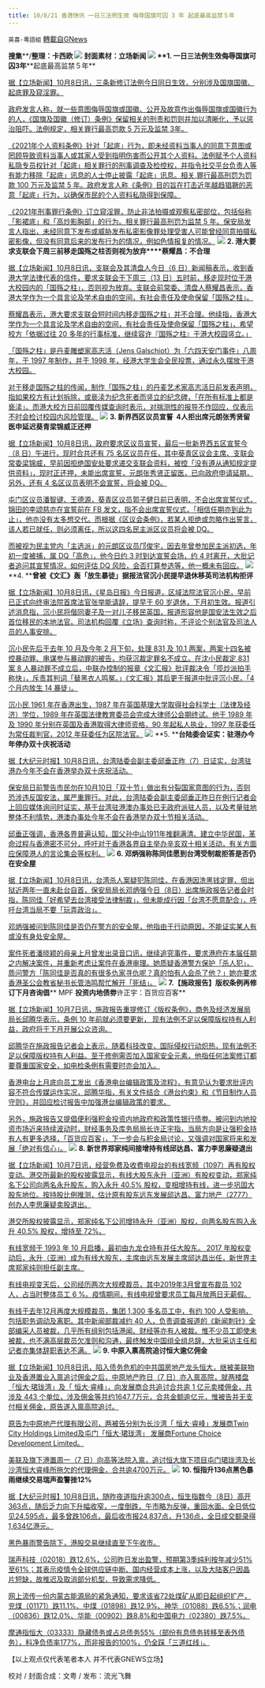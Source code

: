 ```yaml
---
title: 10/8/21 香港快讯 一日三法例生效 侮辱国旗可囚 3 年 起底最高监禁５年
---
```

`英喜-粵語組` [轉載自GNews](https://gnews.org/zh-hans/1581308/)

**搜集****/****整理：卡西欧**
![](https://assets.gnews.org/wp-content/uploads/2021/10/1008fenmian.jpg)
封面素材：立场新闻
![](https://assets.gnews.org/wp-content/uploads/2021/10/Screen-Shot-2021-10-08-at-8.35.13-AM.png)
**1. ****一日三法例生效****侮辱国旗可囚****3****年****起底最高监禁５年**

[据【立场新闻】10月8日讯，三条新修订法例今日同日生效，分别涉及国旗国徽、起底罪及窥淫罪。](https://www.thestandnews.com/politics/ab一日三法例生效-侮辱國旗可囚-3-年-起底最高監禁-5-年)

[政府发言人称，就一些意图侮辱国旗或国徽、公开及故意作出侮辱国旗或国徽行为的人，《国旗及国徽（修订）条例》保留相关的刑责和罚则并加以清晰化，予以惩治阻吓。法例规定，相关罪行最高罚款 5 万元及监禁 3年。](https://www.thestandnews.com/politics/ab一日三法例生效-侮辱國旗可囚-3-年-起底最高監禁-5-年)

[《2021年个人资料条例》针对「起底」行为，即未经资料当事人的同意下意图或罔顾导致资料当事人或其家人受到指明伤害而公开其个人资料。法例赋予个人资料私隐专员权针对「起底」相关罪行的刑事调查及检控权，并指令社交平台负责人等有能力移除「起底」讯息的人士停止披露「起底」讯息。相关,罪行最高刑罚为罚款 100 万元及监禁 5 年。政府发言人称《条例》目的旨在打击近年越趋猖獗的恶意「起底」行为，以确保市民的个人资料私隐得到保障。](https://www.thestandnews.com/politics/ab一日三法例生效-侮辱國旗可囚-3-年-起底最高監禁-5-年)

[《2021年刑事罪行条例》订立窥淫罪，防止非法拍摄或观察私密部位，包括俗称「影裙底」和「高炒影胸部」的行为。相关罪行最高刑罚为监禁 5 年。保安局发言人指出，未经同意下发布或威胁发布私密影像罪处理受害人可能曾经同意拍摄私密影像，但没有同意后来的发布行为的情况，例如色情报复的情况。](https://www.thestandnews.com/politics/ab一日三法例生效-侮辱國旗可囚-3-年-起底最高監禁-5-年)
![](https://assets.gnews.org/wp-content/uploads/2021/10/Screen-Shot-2021-10-08-at-8.35.24-AM.png)
**2. ****港大要求支联会下周三前移走国殇之柱****否则视为放弃****蔡耀昌：不合理**

[据【立场新闻】10月8日讯，支联会及其清盘人今日（6 日）新闻稿表示，收到香港大学法律代表的信件，要求支联会于下周三（13 日）五时前，移走现时位于港大校园内的「国殇之柱」，否则视为放弃。支联会前常委、清盘人蔡耀昌表示，香港大学作为一个具言论及学术自由的空间，有社会责任及使命保留「国殇之柱」。](https://www.thestandnews.com/politics/港大要求支聯會下周三前移走國殤之柱-否則視為放棄-蔡耀昌不合理)

[蔡耀昌表示，港大要求支联会短时间内移走国殇之柱」并不合理。他续指，香港大学作为一个具言论及学术自由的空间，有社会责任及使命保留「国殇之柱」，希望校方「依据过往 20 多年的行事标准，继续容许『国殇之柱』于港大校园竖立。」](https://www.thestandnews.com/politics/港大要求支聯會下周三前移走國殤之柱-否則視為放棄-蔡耀昌不合理)

[「国殇之柱」是丹麦雕塑家高志活（Jens Galschiot）为「六四天安门事件」八周年，于 1997 年制作，并于 1998 年，经港大学生会全民投票，通过永久摆放于港大校园。](https://www.thestandnews.com/politics/港大要求支聯會下周三前移走國殤之柱-否則視為放棄-蔡耀昌不合理)

[对于移走国殇之柱的传闻，制作「国殇之柱」的丹麦艺术家高志活日前发表声明，指如果校方有计划拆除，或亵渎为纪念死者而竖立的纪念碑，「在所有标准上都是亵渎」。而港大校方日前回覆传媒查询时表示，对揣测性的报导不作回应，仅表示不时会检讨校园内风险管理。](https://www.thestandnews.com/politics/港大要求支聯會下周三前移走國殤之柱-否則視為放棄-蔡耀昌不合理)
![](https://assets.gnews.org/wp-content/uploads/2021/10/Screen-Shot-2021-10-08-at-8.35.35-AM.png)
**3. ****新界西区议员宣誓****  4****人拒出席****元朗张秀贤留医申延****迟****葵青梁锦威正还柙**

[据【立场新闻】10月8日讯，政府要求区议员宣誓，最后一批新界西五区宣誓今（8 日）午进行，现时合共还有 75 名区议员在任，其中葵青区议会主席、支联会常委梁锦威，早前因拒绝国安处要求递交支联会资料，被控「没有遵从通知规定提供资料」，现时正还押，未能出席宣誓，元朗张秀贤正留医，已向政府申请延期，另外，还有 4 名区议员表明不会宣誓，将会被 DQ。](https://www.thestandnews.com/politics/新界西區議員宣誓-4-人拒出席-元朗張秀賢留醫申延遲-葵青梁錦威正還柙)

[屯门区议员潘智键、王德源，葵青区议员郭子健日前已表明，不会出席宣誓仪式，锦田的李颂慈亦在宣誓前在 FB 发文，指不会出席宣誓仪式，「相信任期亦到此为止」，他亦没有太多想交代。而根据《区议会条例》，若某人拒绝或忽略作出誓言，该人若已就任，则必须离任，所以这四名民主派区议员将会被 DQ。](https://www.thestandnews.com/politics/新界西區議員宣誓-4-人拒出席-元朗張秀賢留醫申延遲-葵青梁錦威正還柙)

[而被视为民主党内「主选派」的元朗区议员邝俊宇，因去年曾参加民主派初选，年初一度被捕，属 DQ「高危」，他今日约 3 时到达宣誓会场，约 4 时离开，大批记者追问其宣誓情况，如何评估 DQ 风险，会否打算参选等，他一概未有回应。](https://www.thestandnews.com/politics/新界西區議員宣誓-4-人拒出席-元朗張秀賢留醫申延遲-葵青梁錦威正還柙)
![](https://assets.gnews.org/wp-content/uploads/2021/10/Screen-Shot-2021-10-08-at-8.35.48-AM.png)
**4. ****曾被《文汇》轰「放生暴徒」****据报法官沉小民提早退休移英****司法机构拒评**

[据【立场新闻】10月8日讯，《星岛日报》今日报道，区域法院法官沉小民，早前已正式向终审法院首席法官张举能请辞，提早于 60 岁退休，下月初生效。报道引述消息指，沉小民将偕同妻子及一对儿子移民英国，报道形容他是国安法生效之后首位移民的本地法官。司法机构回覆《立场》查询时称，不评论个别法官及司法人员的人事安排。](https://www.thestandnews.com/court/曾被文匯轟放生暴徒-據報法官沈小民提早退休移英-司法機構拒評)

[沉小民先后于去年 10 月及今年 2 月下旬，处理 831 及 10.1 两案，两案十四名被控暴动罪、串谋参与暴动罪的被告，均获沉裁定罪名不成立。在沈小民裁定 831 案 8 人暴动罪不成立后，中联办控制的报章《文汇报》批评裁决令「揽炒派拍手称快」，斥责其判词「替黑衣人鸣冤。」《文汇报》其后更于报道中批评沉小民，「4 个月内放生 14 暴徒」。](https://www.thestandnews.com/court/曾被文匯轟放生暴徒-據報法官沈小民提早退休移英-司法機構拒評)

[沉小民 1961 年在香港出生，1987 年在英国基理大学取得社会科学士（法律及经济）学位，1989 年在英国法律教育委员会完成大律师公会期终试。他于 1989 年及 1990 年分别在英国及香港取得大律师资格，90 年起私人执业，1997 年获委任为常任裁判官，2012 年获委任为区院法官。](https://www.thestandnews.com/court/曾被文匯轟放生暴徒-據報法官沈小民提早退休移英-司法機構拒評)
![](https://assets.gnews.org/wp-content/uploads/2021/10/Screen-Shot-2021-10-08-at-8.35.58-AM.png)
**5. ****台陆委会证实：驻港办今年停办双十庆祝活动**

[据【大纪元时报】10月8日讯，台湾陆委会副主委邱垂正昨（7）日证实，台湾驻港办今年不会在香港举办双十庆祝活动。](https://hk.epochtimes.com/news/2021-10-08/83741264)

[保安局日前警告市民勿在10月10日「双十节」做出有分裂国家意图的行为，否则恐涉违反国安法，属严重罪行。对此，台湾陆委会副主委邱垂正昨日在例行记者会上回应媒体询问时证实，基于台湾驻港澳办事处已无政府派驻人员，以及考量驻地整体不利情势，港澳办事处今年不会在香港举办双十节相关活动。](https://hk.epochtimes.com/news/2021-10-08/83741264)

[邱垂正强调，香港各界普遍认知，国父孙中山1911年推翻满清、建立中华民国，革命过程与香港密不可分，呼吁对于香港各界自主举办辛亥双十相关活动，有关方面应保障港人的言论集会等权利。](https://hk.epochtimes.com/news/2021-10-08/83741264)
![](https://assets.gnews.org/wp-content/uploads/2021/10/Screen-Shot-2021-10-08-at-8.36.09-AM.png)
**6. ****邓炳强称陈同佳愿到台湾受制裁****拒答是否仍在安全屋**

[据【立场新闻】10月8日讯，台湾杀人案疑犯陈同佳，在香港因洗黑钱定罪，但出狱近两年一直未赴台自首，保安局局长邓炳强今日（8日）出席施政报告记者会时指，陈同佳「好希望去台湾接受法律制裁」，但未能成行因「台湾不愿意配合」，呼吁台湾当局不要「玩弄政治」。](https://www.thestandnews.com/politics/a-鄧炳強稱陳同佳願到台灣受制裁-拒答是否仍在安全屋)

[邓炳强被问到陈同佳是否仍在警方的安全屋，他指由于行动原因，不能证实某人有或没有身处安全屋。](https://www.thestandnews.com/politics/a-鄧炳強稱陳同佳願到台灣受制裁-拒答是否仍在安全屋)

[案件死者潘晓颖的母亲上月曾发出录音口讯，继续追究事件，要求港府在本届任期之内解决案件，并重新考虑让案件在香港审理。她质疑香港警方保护「杀人犯」，质问警方「陈同佳是否真的有很多仇家寻仇呢？真的怕有人会杀了他？」她亦要求香港圣公会教省秘书长管浩鸣帮忙解开「死结」。](https://www.thestandnews.com/politics/a-鄧炳強稱陳同佳願到台灣受制裁-拒答是否仍在安全屋)
![](https://assets.gnews.org/wp-content/uploads/2021/10/Screen-Shot-2021-10-08-at-8.36.21-AM.png)
**7.****【施政报告】版权条例再修订下月咨询****倡**** MPF ****投资内地债劵****许正宇：百货应百客**

[据【立场新闻】10月7日讯，施政报告重提修订《版权条例》，商务及经济发展局局长邱腾华表示，条例 10 年前就必须要更新， 现有法例不足以保障版权持有人利益，政府将于下月开展公众咨询。](https://www.thestandnews.com/society/ab施政報告版權修訂-邱騰華下月諮詢-倡mpf投資內債劵-許正宇百貨應百客)

[邱腾华在施政报告记者会上表示，随着科技改变、国际侵权行动炽热，现有法例不足以保障版权持有人利益。至于修例需否加入国家安全元素，他指任何法案修订都要尊重国家安全，如电检条例有需要时亦会加入。](https://www.thestandnews.com/society/ab施政報告版權修訂-邱騰華下月諮詢-倡mpf投資內債劵-許正宇百貨應百客)

[香港电台上月底向员工发出《香港电台编辑政策及流程》，有意见认为要求批评内容不符合传媒运作实况，邱腾华指，有关文件结合《港台约束》和《节目制作人员守则》，并回应检讨报告中加强港台编辑政策的要求。](https://www.thestandnews.com/society/ab施政報告版權修訂-邱騰華下月諮詢-倡mpf投資內債劵-許正宇百貨應百客)

[另外，施政报告又提倡便利强积金投资内地政府和政策性银行债劵。被问到内地投资市场近来持续波动时，财经事务及库务局局长许正宇指，当局方向是让强积金持有人有更多选择，「百货应百客」，下一步会与积金局讨论，又强调对国家将来和发展「绝对有信心」。](https://www.thestandnews.com/society/ab施政報告版權修訂-邱騰華下月諮詢-倡mpf投資內債劵-許正宇百貨應百客)
![](https://assets.gnews.org/wp-content/uploads/2021/10/Screen-Shot-2021-10-08-at-8.36.33-AM.png)
**8. ****新世界郑家纯间接增持有线****邱达昌、富力李思廉疑退出**

[据【立场新闻】10月7日讯，经营免费及收费电视台的有线宽频（1097）再有股权变动。港交所最新的股权披露显示，有线大股东永升（亚洲）有股权变动，郑家纯名下公司向两名永升股东，购入永升 40.5% 股权，变相增持有线，进一步巩固大股东地位。按持股比例推测，估计原有股东远东发展邱达昌、富力地产（2777）创办人李思廉疑卖股退出。](https://www.thestandnews.com/politics/新世界鄭家純間接增持有線-邱達昌富力李思廉疑退出)

[港交所股权披露显示，郑家纯名下公司增持永升（亚洲）股权，向两名股东购入永升 40.5% 股权，增持至 72%。](https://www.thestandnews.com/politics/新世界鄭家純間接增持有線-邱達昌富力李思廉疑退出)

[有线宽频于 1993 年 10 月启播，最初由九龙仓持有并任大股东。 2017 年股权变动后，永升（亚洲）成为有线大股东，主席由远东发展主席邱达昌出任，新世界主席郑家纯则担任副主席。](https://www.thestandnews.com/politics/新世界鄭家純間接增持有線-邱達昌富力李思廉疑退出)

[有线电视变天后，公司经历两次大规模裁员，其中2019年3月曾宣布裁员 102 人，占当时整体员工 6 %。疫情期间，有线电视曾要求员工每月放两日无薪假。](https://www.thestandnews.com/politics/新世界鄭家純間接增持有線-邱達昌富力李思廉疑退出)

[有线于去年12月再度大规模裁员，集团 1,300 多名员工中，有约 100 人受影响，包括职务调动及离职。其中新闻部裁减约 40 人，负责调查报道的《新闻刺针》全部编采人员被裁，几乎所有组别包括港闻、财经等亦有人被裁。惟不少员工即使未被裁，也不满高层裁员欠准则和沟通，最终触发中国组全组总辞，大批采访主任和记者亦集体辞职表达不满。](https://www.thestandnews.com/politics/新世界鄭家純間接增持有線-邱達昌富力李思廉疑退出)
![](https://assets.gnews.org/wp-content/uploads/2021/10/Screen-Shot-2021-10-08-at-8.36.43-AM.png)
**9. ****中原入禀高院****追讨恒大逾亿佣金**

[据【立场新闻】10月8日讯，陷入债务危机的中共国房地产龙头恒大，继被美联物业及香港置业入禀追讨佣金之后，中原地产昨日（7 日）亦入禀高院，就两楼盘「恒大‧珺珑湾」及「 恒大·睿峰」，向发展商合共追讨合共逾 1 亿元卖楼佣金，共涉及 443 个单位，涉及佣金等共约1647.7万元，合共金额逾亿元，惟被告并无支付相关佣金，原告遂入禀高院追讨。](https://www.thestandnews.com/court/中原入稟高院-追討恒大逾億佣金)

[原告为中原地产代理有限公司，两被告分别为长沙湾「 恒大·睿峰」发展商Twin City Holdings Limited及屯门「恒大·珺珑湾」 发展商Fortune Choice Development Limited。](https://www.thestandnews.com/court/中原入稟高院-追討恒大逾億佣金)

[美联及旗下港置周一（7 日）向高等法院入禀，追讨恒大旗下项目屯门珺珑湾及长沙湾恒大睿峰所拖欠的代理佣金，合共逾4700万元。](https://www.thestandnews.com/court/中原入稟高院-追討恒大逾億佣金)
![](https://assets.gnews.org/wp-content/uploads/2021/10/Screen-Shot-2021-10-08-at-8.36.54-AM.png)
**10. ****恒指升****136****点****黑色暴雨继续交易****瑞声盈警挫****12%**

[据【大纪元时报】10月8日讯，随昨夜道指升逾300点，恒生指数今（8日）高开363点，随后乏力向下升幅收窄，一度倒跌，午市略为反弹，重回水面。全日低位见24,595点，最多曾跌106点，最后收市报24,837点，升136点，全日成交额录得1,634亿港元。](https://hk.epochtimes.com/news/2021-10-08/3284122)

[黑色暴雨警告除下，港股交易继续直至下午收市。](https://hk.epochtimes.com/news/2021-10-08/3284122)

[瑞声科技（02018）跌12.6%，公司昨日发出盈警，预期第3季纯利按年减少51%至61%；其表示疫情令全球供应链中断、国内经营成本上涨，以及大陆客户因晶片短缺，故推迟及取消部分机型，导致需求降低。](https://hk.epochtimes.com/news/2021-10-08/3284122)

[网上流传一份内蒙古能源局的紧急通知，要求该省72处煤矿从即日起组织扩产，兖煤（01171）跌11.1%、中煤（01898）跌12.9%、神华（01088）跌6.5%；润电（00836）跌12.0%、华能（00902）跌8.8%和中国电力（02380）跌7.5%。](https://hk.epochtimes.com/news/2021-10-08/3284122)

[摩通指恒大（03333）隐藏债务或占总债务55%（部份有息债务转移至表外债务），料净负债率177%，而非报告的100%，仍全踩「三道红线」。](https://hk.epochtimes.com/news/2021-10-08/3284122)

【以上观点仅代表笔者本人 并不代表GNEWS立场】

校对 / 封面合成：文粤 / 发布：流光飞舞
